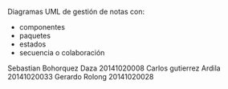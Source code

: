 Diagramas UML de gestión de notas con:
- componentes
- paquetes
- estados
- secuencia o colaboración


Sebastian Bohorquez Daza 20141020008
Carlos gutierrez Ardila 20141020033
Gerardo Rolong 20141020028
